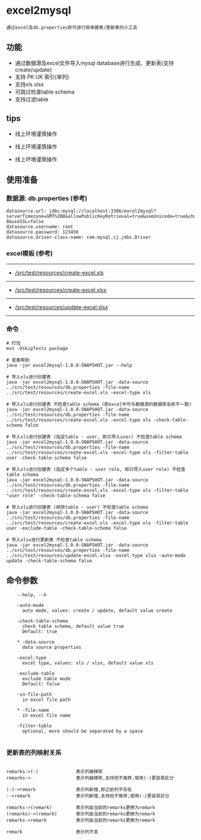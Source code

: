 # excel2mysql

    通过excel及db.properties即可进行简单建表/更新表的小工具
    
## 功能

+ 通过数据源及excel文件导入mysql database进行生成、更新表(支持create/update)
+ 支持 PK UK 索引(单列)
+ 支持xls xlsx
+ 可跳过检查table schema
+ 支持过滤table
    

## tips

 - 线上环境谨慎操作
 
 - 线上环境谨慎操作
 
 - 线上环境谨慎操作

## 使用准备

### 数据源:  db.properties (参考)
    datasource.url: jdbc:mysql://localhost:3306/excel2mysql?serverTimezone=GMT%2B8&allowPublicKeyRetrieval=true&useUnicode=true&characterEncoding=UTF-8&useSSL=false
    datasource.username: root
    datasource.password: 123456
    datasource.driver-class-name: com.mysql.cj.jdbc.Driver
      
### excel模板 (参考)

---
   + [/src/test/resources/create-excel.xls](src/test/resources/create-excel.xls)
---
   + [/src/test/resources/create-excel.xlsx](src/test/resources/create-excel.xlsx)
---
   + [/src/test/resources/update-excel.xlsx](src/test/resources/update-excel.xlsx)
---


### 命令

```
# 打包
mvn -DskipTests package

# 查看帮助
java -jar excel2mysql-1.0.0-SNAPSHOT.jar --help

# 导入xls进行创建表
java -jar excel2mysql-1.0.0-SNAPSHOT.jar -data-source ../src/test/resources/db.properties -file-name ../src/test/resources/create-excel.xls -excel-type xls

# 导入xls进行创建表 不检查table schema (即excel中可与数据源的数据库名称不一致)
java -jar excel2mysql-1.0.0-SNAPSHOT.jar -data-source ../src/test/resources/db.properties -file-name ../src/test/resources/create-excel.xls -excel-type xls -check-table-schema false

# 导入xls进行创建表 (指定table - user, 即只导入user) 不检查table schema
java -jar excel2mysql-1.0.0-SNAPSHOT.jar -data-source ../src/test/resources/db.properties -file-name ../src/test/resources/create-excel.xls -excel-type xls -filter-table user -check-table-schema false

# 导入xls进行创建表 (指定多个table - user role, 即只导入user role) 不检查table schema
java -jar excel2mysql-1.0.0-SNAPSHOT.jar -data-source ../src/test/resources/db.properties -file-name ../src/test/resources/create-excel.xls -excel-type xls -filter-table "user role" -check-table-schema false

# 导入xls进行创建表 (排除table - user) 不检查table schema
java -jar excel2mysql-1.0.0-SNAPSHOT.jar -data-source ../src/test/resources/db.properties -file-name ../src/test/resources/create-excel.xls -excel-type xls -filter-table user -exclude-table -check-table-schema false

# 导入xlsx进行更新表 不检查table schema
java -jar excel2mysql-1.0.0-SNAPSHOT.jar -data-source ../src/test/resources/db.properties -file-name ../src/test/resources/update-excel.xlsx -excel-type xlsx -auto-mode update -check-table-schema false

```

## 命令参数

```
    --help, --h
    
    -auto-mode
      auto mode, values: create / update, default value create
    
    -check-table-schema
      check table schema, default value true
      Default: true
    
    * -data-source
      data source properties
    
    -excel-type
      excel type, values: xls / xlsx, default value xls
    
    -exclude-table
      exclude table mode
      Default: false
  
    -in-file-path
      in excel file path

    * -file-name
      in excel file name
    
    -filter-table
      optional, more should be separated by a space


```

### 更新表的列映射关系

```

remarks->(-)              表示列被移除
remarks->-                表示列被移除,支持但不推荐,使用(-)更容易区分

(-)->remark               表示列新增,即之前列不存在
-->remark                 表示列新增,支持但不推荐,使用(-)更容易区分

remarks->(remark)         表示列由当前的remarks更换为remark
(remarks)->(remark)       表示列由当前的remarks更换为remark
remarks->remark           表示列由当前的remarks更换为remark

remark                    表示列不变
```

